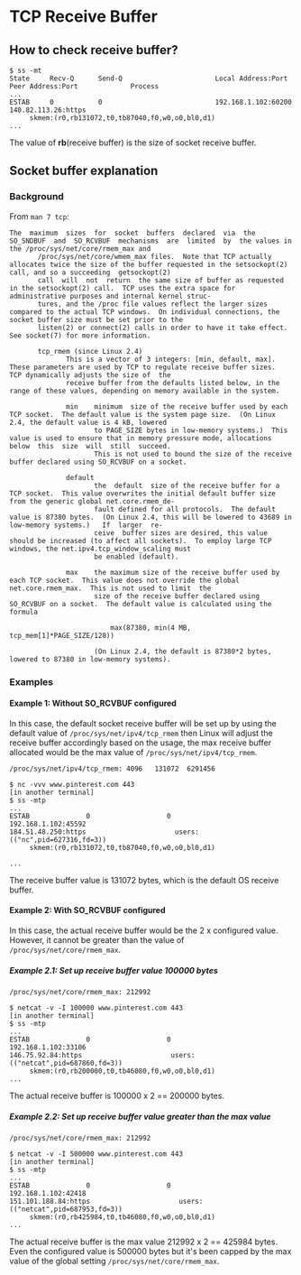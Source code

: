 # TCP Receive Buffer

## How to check receive buffer?
```
$ ss -mt
State     Recv-Q      Send-Q                       Local Address:Port                        Peer Address:Port             Process                                                   
...
ESTAB     0           0                            192.168.1.102:60200                      140.82.113.26:https            
	 skmem:(r0,rb131072,t0,tb87040,f0,w0,o0,bl0,d1)         
...
```

The value of **rb**(receive buffer) is the size of socket receive buffer.


## Socket buffer explanation

### Background

From `man 7 tcp`:

```
The  maximum  sizes  for  socket  buffers  declared  via  the  SO_SNDBUF  and  SO_RCVBUF  mechanisms  are  limited  by  the values in the /proc/sys/net/core/rmem_max and
       /proc/sys/net/core/wmem_max files.  Note that TCP actually allocates twice the size of the buffer requested in the setsockopt(2) call, and so a succeeding  getsockopt(2)
       call  will  not  return  the same size of buffer as requested in the setsockopt(2) call.  TCP uses the extra space for administrative purposes and internal kernel struc‐
       tures, and the /proc file values reflect the larger sizes compared to the actual TCP windows.  On individual connections, the socket buffer size must be set prior to the
       listen(2) or connect(2) calls in order to have it take effect.  See socket(7) for more information.
```

```
       tcp_rmem (since Linux 2.4)
              This is a vector of 3 integers: [min, default, max].  These parameters are used by TCP to regulate receive buffer sizes.  TCP dynamically adjusts the size of  the
              receive buffer from the defaults listed below, in the range of these values, depending on memory available in the system.

              min    minimum  size of the receive buffer used by each TCP socket.  The default value is the system page size.  (On Linux 2.4, the default value is 4 kB, lowered
                     to PAGE_SIZE bytes in low-memory systems.)  This value is used to ensure that in memory pressure mode, allocations below  this  size  will  still  succeed.
                     This is not used to bound the size of the receive buffer declared using SO_RCVBUF on a socket.

              default
                     the  default  size of the receive buffer for a TCP socket.  This value overwrites the initial default buffer size from the generic global net.core.rmem_de‐
                     fault defined for all protocols.  The default value is 87380 bytes.  (On Linux 2.4, this will be lowered to 43689 in low-memory systems.)   If  larger  re‐
                     ceive  buffer sizes are desired, this value should be increased (to affect all sockets).  To employ large TCP windows, the net.ipv4.tcp_window_scaling must
                     be enabled (default).

              max    the maximum size of the receive buffer used by each TCP socket.  This value does not override the global net.core.rmem_max.  This is not used to limit  the
                     size of the receive buffer declared using SO_RCVBUF on a socket.  The default value is calculated using the formula

                         max(87380, min(4 MB, tcp_mem[1]*PAGE_SIZE/128))

                     (On Linux 2.4, the default is 87380*2 bytes, lowered to 87380 in low-memory systems).

```

### Examples

#### Example 1: Without SO_RCVBUF configured

In this case, the default socket receive buffer will be set up by using the default value of `/proc/sys/net/ipv4/tcp_rmem` then Linux will adjust the receive buffer accordingly based on the usage, the max receive buffer allocated would be the max value of `/proc/sys/net/ipv4/tcp_rmem`.

```
/proc/sys/net/ipv4/tcp_rmem: 4096	131072	6291456

$ nc -vvv www.pinterest.com 443
[in another terminal]
$ ss -mtp
...
ESTAB              0                   0                                            192.168.1.102:45592                                      184.51.48.250:https                      users:(("nc",pid=627316,fd=3))
	 skmem:(r0,rb131072,t0,tb87040,f0,w0,o0,bl0,d1)                                                                                                     

...
```

The receive buffer value is 131072 bytes, which is the default OS receive buffer.

#### Example 2: With SO_RCVBUF configured

In this case, the actual receive buffer would be the 2 x configured value. However, it cannot be greater than the value of `/proc/sys/net/core/rmem_max`.

##### Example 2.1: Set up receive buffer value 100000 bytes

```
/proc/sys/net/core/rmem_max: 212992

$ netcat -v -I 100000 www.pinterest.com 443
[in another terminal]
$ ss -mtp
...
ESTAB              0                   0                                            192.168.1.102:33106                                       146.75.92.84:https                      users:(("netcat",pid=687860,fd=3))
	 skmem:(r0,rb200000,t0,tb46080,f0,w0,o0,bl0,d1)
...
```

The actual receive buffer is 100000 x 2 == 200000 bytes.

##### Example 2.2: Set up receive buffer value greater than the max value

```
/proc/sys/net/core/rmem_max: 212992

$ netcat -v -I 500000 www.pinterest.com 443
[in another terminal]
$ ss -mtp
...
ESTAB              0                   0                                            192.168.1.102:42418                                     151.101.188.84:https                      users:(("netcat",pid=687953,fd=3))
	 skmem:(r0,rb425984,t0,tb46080,f0,w0,o0,bl0,d1)
...
```

The actual receive buffer is the max value 212992 x 2 == 425984 bytes. Even the configured value is 500000 bytes but it's been capped by the max value of the global setting `/proc/sys/net/core/rmem_max`.
